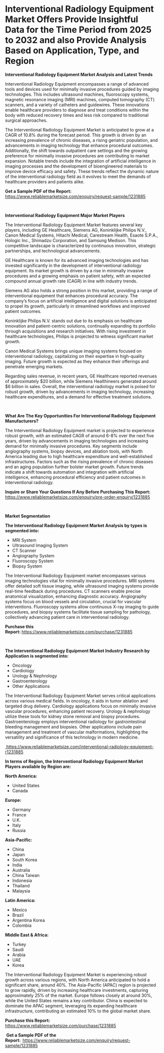 <p><h1>Interventional Radiology Equipment Market Offers Provide Insightful Data for the Time Period from 2025 to 2032 and also Provide Analysis Based on Application, Type, and Region</h1></p><p><strong>Interventional Radiology Equipment Market Analysis and Latest Trends</strong></p>
<p><p>Interventional Radiology Equipment encompasses a range of advanced tools and devices used for minimally invasive procedures guided by imaging technologies. This includes ultrasound machines, fluoroscopy systems, magnetic resonance imaging (MRI) machines, computed tomography (CT) scanners, and a variety of catheters and guidewires. These innovations enable healthcare providers to diagnose and treat conditions within the body with reduced recovery times and less risk compared to traditional surgical approaches.</p><p>The Interventional Radiology Equipment Market is anticipated to grow at a CAGR of 10.8% during the forecast period. This growth is driven by an increasing prevalence of chronic diseases, a rising geriatric population, and advancements in imaging technology that enhance procedural outcomes. Additionally, the shift towards outpatient care settings and the growing preference for minimally invasive procedures are contributing to market expansion. Notable trends include the integration of artificial intelligence in imaging processes and the development of bioengineered materials to improve device efficacy and safety. These trends reflect the dynamic nature of the interventional radiology field as it evolves to meet the demands of healthcare providers and patients alike.</p></p>
<p><strong>Get a Sample PDF of the Report:&nbsp;</strong> <a href="https://www.reliablemarketsize.com/enquiry/request-sample/1231885?utm_campaign=2317&utm_medium=2&utm_source=Github&utm_content=ia&utm_term=13042025&utm_id=interventional-radiology-equipment">https://www.reliablemarketsize.com/enquiry/request-sample/1231885</a></p>
<p>&nbsp;</p>
<p><strong>Interventional Radiology Equipment Major Market Players</strong></p>
<p><p>The Interventional Radiology Equipment Market features several key players, including GE Healthcare, Siemens AG, Koninklijke Philips N.V., Canon Medical Systems, Hitachi Medical, Carestream Health, Esaote S.P.A., Hologic Inc., Shimadzu Corporation, and Samsung Medison. This competitive landscape is characterized by continuous innovation, strategic partnerships, and technological advancements.</p><p>GE Healthcare is known for its advanced imaging technologies and has invested significantly in the development of interventional radiology equipment. Its market growth is driven by a rise in minimally invasive procedures and a growing emphasis on patient safety, with an expected compound annual growth rate (CAGR) in line with industry trends.</p><p>Siemens AG also holds a strong position in this market, providing a range of interventional equipment that enhances procedural accuracy. The company’s focus on artificial intelligence and digital solutions is anticipated to propel its growth, particularly in streamlined workflows and improved patient outcomes.</p><p>Koninklijke Philips N.V. stands out due to its emphasis on healthcare innovation and patient-centric solutions, continually expanding its portfolio through acquisitions and research initiatives. With rising investment in healthcare technologies, Philips is projected to witness significant market growth.</p><p>Canon Medical Systems brings unique imaging systems focused on interventional radiology, capitalizing on their expertise in high-quality imaging. Future growth is expected as they enhance their offerings and penetrate emerging markets.</p><p>Regarding sales revenue, in recent years, GE Healthcare reported revenues of approximately $20 billion, while Siemens Healthineers generated around $6 billion in sales. Overall, the interventional radiology market is poised for robust growth, driven by advancements in imaging technology, increasing healthcare expenditures, and a demand for effective treatment solutions.</p></p>
<p>&nbsp;</p>
<p><strong>What Are The Key Opportunities For Interventional Radiology Equipment Manufacturers?</strong></p>
<p><p>The Interventional Radiology Equipment market is projected to experience robust growth, with an estimated CAGR of around 6-8% over the next five years, driven by advancements in imaging technologies and increasing demand for minimally invasive procedures. Key segments include angiography systems, biopsy devices, and ablation tools, with North America leading due to high healthcare expenditure and well-established infrastructures. Factors such as the rising prevalence of chronic diseases and an aging population further bolster market growth. Future trends indicate a shift towards automation and integration with artificial intelligence, enhancing procedural efficiency and patient outcomes in interventional radiology.</p></p>
<p><strong>Inquire or Share Your Questions If Any Before Purchasing This Report:</strong> <a href="https://www.reliablemarketsize.com/enquiry/pre-order-enquiry/1231885?utm_campaign=2317&utm_medium=2&utm_source=Github&utm_content=ia&utm_term=13042025&utm_id=interventional-radiology-equipment">https://www.reliablemarketsize.com/enquiry/pre-order-enquiry/1231885</a></p>
<p>&nbsp;</p>
<p><strong>Market Segmentation</strong></p>
<p><strong>The Interventional Radiology Equipment Market Analysis by types is segmented into:</strong></p>
<p><ul><li>MRI System</li><li>Ultrasound Imaging System</li><li>CT Scanner</li><li>Angiography System</li><li>Fluoroscopy System</li><li>Biopsy System</li></ul></p>
<p><p>The Interventional Radiology Equipment market encompasses various imaging technologies vital for minimally invasive procedures. MRI systems offer detailed soft tissue imaging, while ultrasound imaging systems provide real-time feedback during procedures. CT scanners enable precise anatomical visualization, enhancing diagnostic accuracy. Angiography systems focus on blood vessels and circulation, crucial for vascular interventions. Fluoroscopy systems allow continuous X-ray imaging to guide procedures, and biopsy systems facilitate tissue sampling for pathology, collectively advancing patient care in interventional radiology.</p></p>
<p><strong>Purchase this Report:&nbsp;</strong><a href="https://www.reliablemarketsize.com/purchase/1231885?utm_campaign=2317&utm_medium=2&utm_source=Github&utm_content=ia&utm_term=13042025&utm_id=interventional-radiology-equipment">https://www.reliablemarketsize.com/purchase/1231885</a></p>
<p>&nbsp;</p>
<p><strong>The Interventional Radiology Equipment Market Industry Research by Application is segmented into:</strong></p>
<p><ul><li>Oncology</li><li>Cardiology</li><li>Urology & Nephrology</li><li>Gastroenterology</li><li>Other Applications</li></ul></p>
<p><p>The Interventional Radiology Equipment Market serves critical applications across various medical fields. In oncology, it aids in tumor ablation and targeted drug delivery. Cardiology applications focus on minimally invasive vascular procedures, enhancing patient recovery. Urology & nephrology utilize these tools for kidney stone removal and biopsy procedures. Gastroenterology employs interventional radiology for gastrointestinal bleeding management and biopsies. Other applications include pain management and treatment of vascular malformations, highlighting the versatility and significance of this technology in modern medicine.</p></p>
<p><a href="https://www.reliablemarketsize.com/interventional-radiology-equipment-r1231885?utm_campaign=2317&utm_medium=2&utm_source=Github&utm_content=ia&utm_term=13042025&utm_id=interventional-radiology-equipment">&nbsp;https://www.reliablemarketsize.com/interventional-radiology-equipment-r1231885</a></p>
<p><strong>In terms of Region, the Interventional Radiology Equipment Market Players available by Region are:</strong></p>
<p>
    <p> <strong> North America: </strong>
        <ul>
            <li>United States</li>
            <li>Canada</li>
        </ul>
        </p> 
    <p> <strong> Europe: </strong>
        <ul>
            <li>Germany</li>
            <li>France</li>
            <li>U.K.</li>
            <li>Italy</li>
            <li>Russia</li>
        </ul>
        </p> 
    <p> <strong> Asia-Pacific: </strong>
        <ul>
            <li>China</li>
            <li>Japan</li>
            <li>South Korea</li>
            <li>India</li>
            <li>Australia</li>
            <li>China Taiwan</li>
            <li>Indonesia</li>
            <li>Thailand</li>
            <li>Malaysia</li>
        </ul>
        </p> 
    <p> <strong> Latin America: </strong>
        <ul>
            <li>Mexico</li>
            <li>Brazil</li>
            <li>Argentina Korea</li>
            <li>Colombia</li>
        </ul>
        </p> 
    <p> <strong> Middle East & Africa: </strong>
        <ul>
            <li>Turkey</li>
            <li>Saudi</li>
            <li>Arabia</li>
            <li>UAE</li>
            <li>Korea</li>
        </ul>
    </p>
    </p>
<p><p>The Interventional Radiology Equipment Market is experiencing robust growth across various regions, with North America anticipated to hold a significant share, around 40%. The Asia-Pacific (APAC) region is projected to grow rapidly, driven by increasing healthcare investments, capturing approximately 25% of the market. Europe follows closely at around 30%, while the United States remains a key contributor. China is expected to dominate the APAC segment, leveraging its expanding healthcare infrastructure, contributing an estimated 10% to the global market share.</p></p>
<p><strong>Purchase this Report: </strong><a href="https://www.reliablemarketsize.com/purchase/1231885?utm_campaign=2317&utm_medium=2&utm_source=Github&utm_content=ia&utm_term=13042025&utm_id=interventional-radiology-equipment">https://www.reliablemarketsize.com/purchase/1231885</a></p>
<p>&nbsp;<strong>Get a Sample PDF of the Report:&nbsp;&nbsp;</strong><a href="https://www.reliablemarketsize.com/enquiry/request-sample/1231885?utm_campaign=2317&utm_medium=2&utm_source=Github&utm_content=ia&utm_term=13042025&utm_id=interventional-radiology-equipment">https://www.reliablemarketsize.com/enquiry/request-sample/1231885</a></p>
<p><strong></strong></p>
<p><p></p><p></p><p></p></p>
